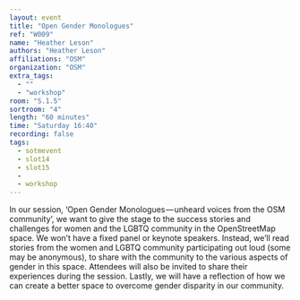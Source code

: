 ```yaml
---
layout: event
title: "Open Gender Monologues"
ref: "W009"
name: "Heather Leson"
authors: "Heather Leson"
affiliations: "OSM"
organization: "OSM"
extra_tags:
  - ""
  - "workshop"
room: "S.1.5"
sortroom: "4"
length: "60 minutes"
time: "Saturday 16:40"
recording: false
tags:
  - sotmevent
  - slot14
  - slot15
  - 
  - workshop
---
```

In our session, ‘Open Gender Monologues — unheard voices from the OSM community’, we want to give the stage to the success stories and challenges for women and the LGBTQ community in the OpenStreetMap space. We won’t have a fixed panel or keynote speakers. Instead, we’ll read stories from the women and LGBTQ community participating out loud (some may be anonymous), to share with the community to the various aspects of gender in this space. Attendees will also be invited to share their experiences during the session. Lastly, we will have a reflection of how we can create a better space to overcome gender disparity in our community.